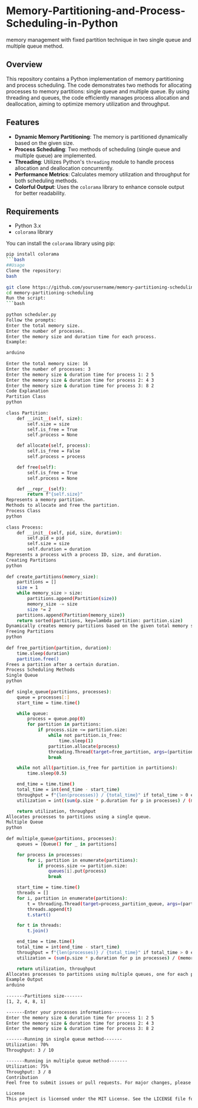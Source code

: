 # Memory-Partitioning-and-Process-Scheduling-in-Python
memory management with fixed partition technique in two single queue and multiple queue method.

## Overview

This repository contains a Python implementation of memory partitioning and process scheduling. The code demonstrates two methods for allocating processes to memory partitions: single queue and multiple queue. By using threading and queues, the code efficiently manages process allocation and deallocation, aiming to optimize memory utilization and throughput.

## Features

- **Dynamic Memory Partitioning**: The memory is partitioned dynamically based on the given size.
- **Process Scheduling**: Two methods of scheduling (single queue and multiple queue) are implemented.
- **Threading**: Utilizes Python's `threading` module to handle process allocation and deallocation concurrently.
- **Performance Metrics**: Calculates memory utilization and throughput for both scheduling methods.
- **Colorful Output**: Uses the `colorama` library to enhance console output for better readability.

## Requirements

- Python 3.x
- `colorama` library

You can install the `colorama` library using pip:
```bash
pip install colorama
```bash
##Usage
Clone the repository:
bash
 
git clone https://github.com/yourusername/memory-partitioning-scheduling.git
cd memory-partitioning-scheduling
Run the script:
```bash
 
python scheduler.py
Follow the prompts:
Enter the total memory size.
Enter the number of processes.
Enter the memory size and duration time for each process.
Example:

arduino
 
Enter the total memory size: 16
Enter the number of processes: 3
Enter the memory size & duration time for process 1: 2 5
Enter the memory size & duration time for process 2: 4 3
Enter the memory size & duration time for process 3: 8 2
Code Explanation
Partition Class
python
 
class Partition:
    def __init__(self, size):
        self.size = size
        self.is_free = True
        self.process = None

    def allocate(self, process):
        self.is_free = False
        self.process = process

    def free(self):
        self.is_free = True
        self.process = None

    def __repr__(self):
        return f"{self.size}"
Represents a memory partition.
Methods to allocate and free the partition.
Process Class
python
 
class Process:
    def __init__(self, pid, size, duration):
        self.pid = pid
        self.size = size
        self.duration = duration
Represents a process with a process ID, size, and duration.
Creating Partitions
python
 
def create_partitions(memory_size):
    partitions = []
    size = 1
    while memory_size > size:
        partitions.append(Partition(size))
        memory_size -= size
        size *= 2
    partitions.append(Partition(memory_size))
    return sorted(partitions, key=lambda partition: partition.size)
Dynamically creates memory partitions based on the given total memory size.
Freeing Partitions
python
 
def free_partition(partition, duration):
    time.sleep(duration)
    partition.free()
Frees a partition after a certain duration.
Process Scheduling Methods
Single Queue
python
 
def single_queue(partitions, processes):
    queue = processes[:]
    start_time = time.time()

    while queue:
        process = queue.pop(0)
        for partition in partitions:
            if process.size <= partition.size:
                while not partition.is_free:
                    time.sleep(1)
                partition.allocate(process)
                threading.Thread(target=free_partition, args=(partition, process.duration)).start()
                break

    while not all(partition.is_free for partition in partitions):
        time.sleep(0.5)

    end_time = time.time()
    total_time = int(end_time - start_time)
    throughput = f"{len(processes)} / {total_time}" if total_time > 0 else 0
    utilization = int((sum(p.size * p.duration for p in processes) / (memory_size * total_time))*100) if total_time > 0 else 0

    return utilization, throughput
Allocates processes to partitions using a single queue.
Multiple Queue
python
 
def multiple_queue(partitions, processes):
    queues = [Queue() for _ in partitions]

    for process in processes:
        for i, partition in enumerate(partitions):
            if process.size <= partition.size:
                queues[i].put(process)
                break

    start_time = time.time()
    threads = []
    for i, partition in enumerate(partitions):
        t = threading.Thread(target=process_partition_queue, args=(partition, queues[i]))
        threads.append(t)
        t.start()

    for t in threads:
        t.join()

    end_time = time.time()
    total_time = int(end_time - start_time)
    throughput = f"{len(processes)} / {total_time}" if total_time > 0 else 0
    utilization = (sum(p.size * p.duration for p in processes) / (memory_size * total_time)) * 100 if total_time > 0 else 0

    return utilization, throughput
Allocates processes to partitions using multiple queues, one for each partition.
Example Output
arduino
 
-------Partitions size-------
[1, 2, 4, 8, 1]

-------Enter your processes informations-------
Enter the memory size & duration time for process 1: 2 5
Enter the memory size & duration time for process 2: 4 3
Enter the memory size & duration time for process 3: 8 2

-------Running in single queue method-------
Utilization: 70%
Throughput: 3 / 10

-------Running in multiple queue method-------
Utilization: 75%
Throughput: 3 / 8
Contribution
Feel free to submit issues or pull requests. For major changes, please open an issue first to discuss what you would like to change.

License
This project is licensed under the MIT License. See the LICENSE file for details.
